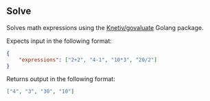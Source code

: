 ## Solve

Solves math expressions using the [Knetiv/govaluate](https://github.com/Knetic/govaluate) Golang package. 

Expects input in the following format:

```json
{
	"expressions": ["2+2", "4-1", "10*3", "20/2"]
}
```

Returns output in the following format:

```json
["4", "3", "30", "10"]
```
